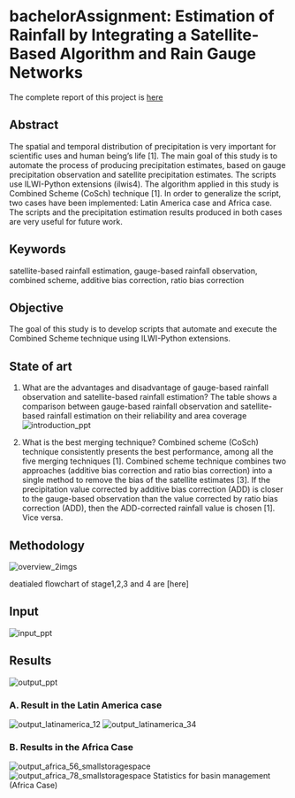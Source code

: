 # bachelorAssignment: Estimation of Rainfall by Integrating a Satellite-Based Algorithm and Rain Gauge Networks
The complete report of this project is [here](https://github.com/QiaoRenOreo/Rainfall-Estimation-using-Satellite-Based-Algorithm/blob/master/report_QiaoRen_final.pdf)

## Abstract
The spatial and temporal distribution of precipitation is very important for scientific uses and human being’s life [1]. The main goal of this study is to automate the process of producing precipitation estimates, based on gauge precipitation observation and satellite precipitation estimates. The scripts use ILWI-Python extensions (ilwis4). The algorithm applied in this study is Combined Scheme (CoSch) technique [1]. In order to generalize the script, two cases have been implemented: Latin America case and Africa case. The scripts and the precipitation estimation results produced in both cases are very useful for future work. 

## Keywords
  satellite-based rainfall estimation, gauge-based rainfall observation, combined scheme, additive bias correction, ratio bias correction

## Objective
The goal of this study is to develop scripts that automate and execute the Combined Scheme technique using ILWI-Python extensions.

## State of art
1) What are the advantages and disadvantage of gauge-based rainfall observation and satellite-based rainfall estimation? 
    The table shows a comparison between gauge-based rainfall observation and satellite-based rainfall estimation on their reliability and area coverage
![introduction_ppt](https://user-images.githubusercontent.com/46351057/50722303-ce97aa00-1107-11e9-89d9-fbbf45bf4a51.PNG)


2) What is the best merging technique? 
    Combined scheme (CoSch) technique consistently presents the best performance, among all the five merging techniques [1]. Combined scheme technique combines two approaches (additive bias correction and ratio bias correction) into a single method to remove the bias of the satellite estimates [3]. If the precipitation value corrected by additive bias correction (ADD) is closer to the gauge-based observation than the value corrected by ratio bias correction (ADD), then the ADD-corrected rainfall value is chosen [1]. Vice versa. 

## Methodology
![overview_2imgs](https://user-images.githubusercontent.com/46351057/50722236-ff2b1400-1106-11e9-9038-80cc29701089.PNG)

deatialed flowchart of stage1,2,3 and 4 are [here]

## Input 

![input_ppt](https://user-images.githubusercontent.com/46351057/50722240-0eaa5d00-1107-11e9-9da8-be448d63a405.png)

## Results
![output_ppt](https://user-images.githubusercontent.com/46351057/50722239-0eaa5d00-1107-11e9-88d9-3b2f3f1943b0.PNG)
### A.	Result in the Latin America case
![output_latinamerica_12](https://user-images.githubusercontent.com/46351057/50722362-db68cd80-1108-11e9-8c69-1027f46efd19.png)
![output_latinamerica_34](https://user-images.githubusercontent.com/46351057/50722360-dad03700-1108-11e9-85b2-294375d250cf.png)
### B.	Results in the Africa Case
![output_africa_56_smallstoragespace](https://user-images.githubusercontent.com/46351057/50722436-e96b1e00-1109-11e9-83a8-d575c2df0a73.png)
![output_africa_78_smallstoragespace](https://user-images.githubusercontent.com/46351057/50722435-e96b1e00-1109-11e9-9f96-b465a747aacc.png)
Statistics for basin management (Africa Case)
